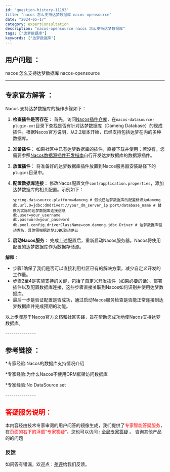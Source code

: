 ```yaml
---
id: "question-history-11193"
title: "nacos 怎么支持达梦数据库 nacos-opensource"
date: "2024-05-17"
category: expertConsultation
description: "nacos-opensource nacos 怎么支持达梦数据库"
tags: ["达梦数据库"]
keywords: ["达梦数据库"]
---
```


## 用户问题 ： 
 nacos 怎么支持达梦数据库 nacos-opensource 

---------------
## 专家官方解答 ：

Nacos 支持达梦数据库的操作步骤如下：

1. **检查插件是否存在**：
   首先，访问[Nacos插件仓库](https://github.com/nacos-group/nacos-plugin)，在`nacos-datasource-plugin-ext`目录下查找是否有针对达梦数据库（Dameng Database）的现成插件。根据Nacos官方说明，从2.2版本开始，已经支持包括达梦在内的多种数据库。

2. **准备插件**：
   如果社区中已有达梦数据库的插件，直接下载并使用；若没有，您需要参照[Nacos数据源插件开发指南](https://nacos.io/docs/latest/plugin/datasource-plugin/)自行开发达梦数据库的数据源插件。

3. **放置插件**：
   将准备好的达梦数据库插件放置到Nacos服务器安装路径下的`plugins`目录中。

4. **配置数据库连接**：
   修改Nacos配置文件`conf/application.properties`，添加达梦数据库的相关配置。示例如下：
   ```
   spring.datasource.platform=dameng # 假设已达梦数据库的配置标识为dameng
   db.url.0=jdbc:dmdriver://your_dm_server_ip:port/database_name # 替换为实际的达梦数据库连接信息
   db.user=your_username
   db.password=your_password
   db.pool.config.driverClassName=com.dameng.jdbc.Driver # 达梦数据库驱动类名，具体需根据达梦JDBC驱动确认
   ```

5. **启动Nacos服务**：
   完成上述配置后，重新启动Nacos服务器。Nacos将使用配置的达梦数据库作为数据存储源。

**解释**：
- 步骤1确保了我们是否可以直接利用社区已有的解决方案，减少自定义开发的工作量。
- 步骤2至4是实施支持的关键，包括了自定义开发插件（如果必要的话）、部署插件以及配置数据库连接，这些步骤直接关联到Nacos如何识别并使用达梦数据库。
- 最后一步是验证配置是否成功，通过启动Nacos服务检查是否能正常连接到达梦数据库并完成预期的功能。

以上步骤基于Nacos官方文档和社区实践，旨在帮助您成功地使Nacos支持达梦数据库。


<font color="#949494">---------------</font> 


## 参考链接 ：

*专家经验:Nacos的数据库支持情况介绍 
 
 *专家经验:为什么Nacos不使用ORM框架访问数据库 
 
 *专家经验:No DataSource set 


 <font color="#949494">---------------</font> 
 


## <font color="#FF0000">答疑服务说明：</font> 

本内容经由技术专家审阅的用户问答的镜像生成，我们提供了<font color="#FF0000">专家智能答疑服务</font>，在<font color="#FF0000">页面的右下的浮窗”专家答疑“</font>。您也可以访问 : [全局专家答疑](https://opensource.alibaba.com/chatBot) 。 咨询其他产品的的问题

### 反馈
如问答有错漏，欢迎点：[差评](https://ai.nacos.io/user/feedbackByEnhancerGradePOJOID?enhancerGradePOJOId=13732)给我们反馈。
